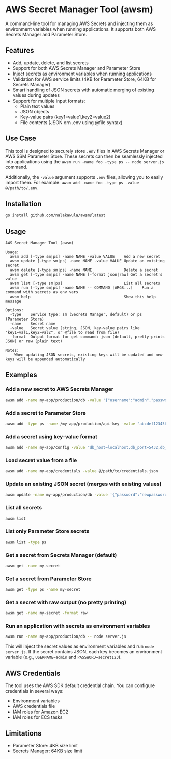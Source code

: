 # AWS Secret Manager Tool (awsm)

A command-line tool for managing AWS Secrets and injecting them as environment variables when running applications. It supports both AWS Secrets Manager and Parameter Store.

## Features

- Add, update, delete, and list secrets
- Support for both AWS Secrets Manager and Parameter Store
- Inject secrets as environment variables when running applications
- Validation for AWS service limits (4KB for Parameter Store, 64KB for Secrets Manager)
- Smart handling of JSON secrets with automatic merging of existing values during updates
- Support for multiple input formats:
  - Plain text values
  - JSON objects
  - Key-value pairs (key1=value1,key2=value2)
  - File contents (JSON orn .env using @file syntax)

## Use Case

This tool is designed to securely store `.env` files in AWS Secrets Manager or AWS SSM Parameter Store. These secrets can then be seamlessly injected into applications using the `awsm run -name foo -type ps -- node server.js` command.

Additionally, the `-value` argument supports `.env` files, allowing you to easily import them. For example: `awsm add -name foo -type ps -value @/path/to/.env`.

## Installation

```bash
go install github.com/nalakawula/awsm@latest
```

## Usage

```
AWS Secret Manager Tool (awsm)

Usage:
  awsm add [-type sm|ps] -name NAME -value VALUE    Add a new secret
  awsm update [-type sm|ps] -name NAME -value VALUE Update an existing secret
  awsm delete [-type sm|ps] -name NAME              Delete a secret
  awsm get [-type sm|ps] -name NAME [-format json|raw] Get a secret's value
  awsm list [-type sm|ps]                           List all secrets
  awsm run [-type sm|ps] -name NAME -- COMMAND [ARGS...]    Run a command with secrets as env vars
  awsm help                                         Show this help message

Options:
  -type    Service type: sm (Secrets Manager, default) or ps (Parameter Store)
  -name    Secret name
  -value   Secret value (string, JSON, key-value pairs like "key1=val1,key2=val2", or @file to read from file)
  -format  Output format for get command: json (default, pretty-prints JSON) or raw (plain text)
  
Notes:
  - When updating JSON secrets, existing keys will be updated and new keys will be appended automatically
```

## Examples

### Add a new secret to AWS Secrets Manager

```bash
awsm add -name my-app/production/db -value '{"username":"admin","password":"secret123"}'
```

### Add a secret to Parameter Store

```bash
awsm add -type ps -name /my-app/production/api-key -value "abcdef123456"
```

### Add a secret using key-value format

```bash
awsm add -name my-app/config -value "db_host=localhost,db_port=5432,db_name=myapp"
```

### Load secret value from a file

```bash
awsm add -name my-app/credentials -value @/path/to/credentials.json
```

### Update an existing JSON secret (merges with existing values)

```bash
awsm update -name my-app/production/db -value '{"password":"newpassword123"}'
```

### List all secrets

```bash
awsm list
```

### List only Parameter Store secrets

```bash
awsm list -type ps
```

### Get a secret from Secrets Manager (default)
```bash
awsm get -name my-secret
```

### Get a secret from Parameter Store
```bash
awsm get -type ps -name my-secret
```

### Get a secret with raw output (no pretty printing)
```bash
awsm get -name my-secret -format raw
```

### Run an application with secrets as environment variables

```bash
awsm run -name my-app/production/db -- node server.js
```

This will inject the secret values as environment variables and run `node server.js`. If the secret contains JSON, each key becomes an environment variable (e.g., `USERNAME=admin` and `PASSWORD=secret123`).

## AWS Credentials

The tool uses the AWS SDK default credential chain. You can configure credentials in several ways:

- Environment variables
- AWS credentials file
- IAM roles for Amazon EC2
- IAM roles for ECS tasks

## Limitations

- Parameter Store: 4KB size limit
- Secrets Manager: 64KB size limit
